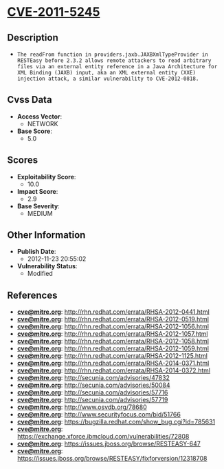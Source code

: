
# [CVE-2011-5245](https://cve.mitre.org/cgi-bin/cvename.cgi?name=CVE-2011-5245)

## Description

- `The readFrom function in providers.jaxb.JAXBXmlTypeProvider in RESTEasy before 2.3.2 allows remote attackers to read arbitrary files via an external entity reference in a Java Architecture for XML Binding (JAXB) input, aka an XML external entity (XXE) injection attack, a similar vulnerability to CVE-2012-0818.`

## Cvss Data

- **Access Vector**:
  - NETWORK
- **Base Score**:
  - 5.0

## Scores

- **Exploitability Score**:
  - 10.0
- **Impact Score**:
  - 2.9
- **Base Severity**:
  - MEDIUM

## Other Information

- **Publish Date**:
  - 2012-11-23 20:55:02
- **Vulnerability Status**:
  - Modified

## References

- **cve@mitre.org**: http://rhn.redhat.com/errata/RHSA-2012-0441.html
- **cve@mitre.org**: http://rhn.redhat.com/errata/RHSA-2012-0519.html
- **cve@mitre.org**: http://rhn.redhat.com/errata/RHSA-2012-1056.html
- **cve@mitre.org**: http://rhn.redhat.com/errata/RHSA-2012-1057.html
- **cve@mitre.org**: http://rhn.redhat.com/errata/RHSA-2012-1058.html
- **cve@mitre.org**: http://rhn.redhat.com/errata/RHSA-2012-1059.html
- **cve@mitre.org**: http://rhn.redhat.com/errata/RHSA-2012-1125.html
- **cve@mitre.org**: http://rhn.redhat.com/errata/RHSA-2014-0371.html
- **cve@mitre.org**: http://rhn.redhat.com/errata/RHSA-2014-0372.html
- **cve@mitre.org**: http://secunia.com/advisories/47832
- **cve@mitre.org**: http://secunia.com/advisories/50084
- **cve@mitre.org**: http://secunia.com/advisories/57716
- **cve@mitre.org**: http://secunia.com/advisories/57719
- **cve@mitre.org**: http://www.osvdb.org/78680
- **cve@mitre.org**: http://www.securityfocus.com/bid/51766
- **cve@mitre.org**: https://bugzilla.redhat.com/show_bug.cgi?id=785631
- **cve@mitre.org**: https://exchange.xforce.ibmcloud.com/vulnerabilities/72808
- **cve@mitre.org**: https://issues.jboss.org/browse/RESTEASY-647
- **cve@mitre.org**: https://issues.jboss.org/browse/RESTEASY/fixforversion/12318708
